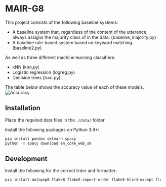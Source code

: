 # MAIR-G8

This project consists of the following baseline systems:

- A baseline system that, regardless of the content of the utterance, always assigns the majority class of in the data. (baseline_majority.py)
- A baseline rule-based system based on keyword matching. (baseline2.py)

As well as three different machine learning classifiers:

- kNN (knn.py)
- Logistic regression (logreg.py)
- Decision trees (lsvc.py)

The table below shows the accuracy value of each of these models.
![Accuracy](https://user-images.githubusercontent.com/113440512/190705271-9dd0c622-f359-4fe5-a8f8-ff54bd6ae8c9.png)

## Installation

Place the required data files in the `./data/` folder.

Install the following packages on Python 3.8+:

```bash
pip install pandas sklearn spacy
python -m spacy download en_core_web_sm
```

## Development

Install the following for the correct linter and formatter:

```bash
pip install autopep8 flake8 flake8-import-order flake8-blind-except flake8-builtins flake8-docstrings flake8-rst-docstrings flake8-logging-format
```
